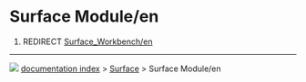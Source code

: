 # Surface Module/en
1.  REDIRECT [Surface_Workbench/en](Surface_Workbench/en.md)



---
![](images/Button_right.svg) [documentation index](../README.md) > [Surface](Surface_Workbench.md) > Surface Module/en
